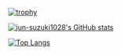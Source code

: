 [![trophy](https://github-profile-trophy.vercel.app/?username=jun-suzuki1028&theme=gruvbox)](https://github.com/ryo-ma/github-profile-trophy)

[![jun-suzuki1028's GitHub stats](https://github-readme-stats.vercel.app/api?username=jun-suzuki1028&count_private=true&show_icons=true&theme=radical)](https://github.com/anuraghazra/github-readme-stats)

[![Top Langs](https://github-readme-stats.vercel.app/api/top-langs/?username=jun-suzuki1028&theme=vue-dark&show_icons=true&layout=compact)](https://github.com/jun-suzuki1028/github-readme-stats)
